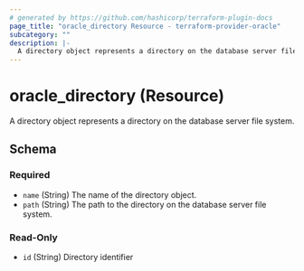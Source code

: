 ```yaml
---
# generated by https://github.com/hashicorp/terraform-plugin-docs
page_title: "oracle_directory Resource - terraform-provider-oracle"
subcategory: ""
description: |-
  A directory object represents a directory on the database server file system.
---
```


# oracle_directory (Resource)

A directory object represents a directory on the database server file system.



<!-- schema generated by tfplugindocs -->
## Schema

### Required

- `name` (String) The name of the directory object.
- `path` (String) The path to the directory on the database server file system.

### Read-Only

- `id` (String) Directory identifier

